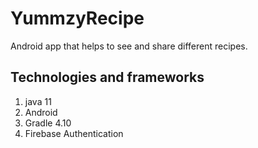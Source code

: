 # YummzyRecipe
Android app that helps to see and share different recipes.
## Technologies and frameworks 
1. java 11
2. Android
3. Gradle 4.10
4. Firebase Authentication

